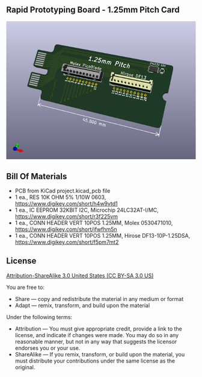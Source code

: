 Rapid Prototyping Board - 1.25mm Pitch Card
-------------------------------------------

![Picture](project.png) 


Bill Of Materials
----------------
  
- PCB from KiCad project.kicad_pcb file  
- 1 ea., RES 10K OHM 5% 1/10W 0603, https://www.digikey.com/short/h4w9vtd1
- 1 ea., IC EEPROM 32KBIT I2C, Microchip 24LC32AT-I/MC, https://www.digikey.com/short/r3f225vm
- 1 ea., CONN HEADER VERT 10POS 1.25MM, Molex 0530471010, https://www.digikey.com/short/jfwfhm5n
- 1 ea., CONN HEADER VERT 10POS 1.25MM, Hirose DF13-10P-1.25DSA, https://www.digikey.com/short/f5pm7mt2

License
----------------
[Attribution-ShareAlike 3.0 United States (CC BY-SA 3.0 US)](https://creativecommons.org/licenses/by-sa/3.0/us/)

You are free to:

- Share — copy and redistribute the material in any medium or format
- Adapt — remix, transform, and build upon the material

Under the following terms:

- Attribution — You must give appropriate credit, provide a link to the license, and indicate if changes were made. You may do so in any reasonable manner, but not in any way that suggests the licensor endorses you or your use.
- ShareAlike — If you remix, transform, or build upon the material, you must distribute your contributions under the same license as the original.